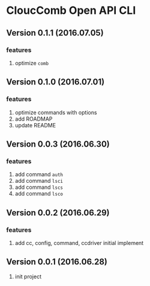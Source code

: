 # CloucComb Open API CLI

## Version 0.1.1 (2016.07.05)

### features

1. optimize `comb`

## Version 0.1.0 (2016.07.01)

### features

1. optimize commands with options
2. add ROADMAP
3. update README

## Version 0.0.3 (2016.06.30)

### features

1. add command `auth` 
2. add command `lsci`
3. add command `lscs`
4. add command `lsco`

## Version 0.0.2 (2016.06.29)

### features

1. add cc, config, command, ccdriver initial implement


## Version 0.0.1 (2016.06.28)

1. init project

